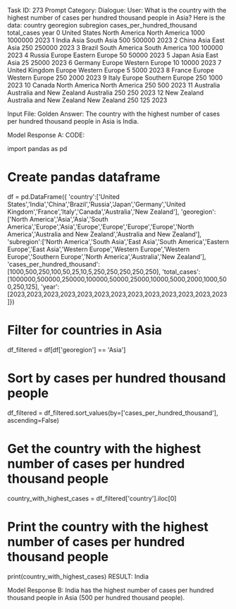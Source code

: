 Task ID: 273
Prompt Category:
Dialogue:
User:
What is the country with the highest number of cases per hundred thousand people in Asia?
Here is the data:
country georegion subregion cases_per_hundred_thousand total_cases year
0 United States North America North America 1000 1000000 2023
1 India Asia South Asia 500 500000 2023
2 China Asia East Asia 250 250000 2023
3 Brazil South America South America 100 100000 2023
4 Russia Europe Eastern Europe 50 50000 2023
5 Japan Asia East Asia 25 25000 2023
6 Germany Europe Western Europe 10 10000 2023
7 United Kingdom Europe Western Europe 5 5000 2023
8 France Europe Western Europe 250 2000 2023
9 Italy Europe Southern Europe 250 1000 2023
10 Canada North America North America 250 500 2023
11 Australia Australia and New Zealand Australia 250 250 2023
12 New Zealand Australia and New Zealand New Zealand 250 125 2023

Input File:
Golden Answer:
The country with the highest number of cases per hundred thousand people in Asia is India.

Model Response A:
CODE:

import pandas as pd

# Create pandas dataframe

df = pd.DataFrame({
'country':['United States','India','China','Brazil','Russia','Japan','Germany','United Kingdom','France','Italy','Canada','Australia','New Zealand'],
'georegion':['North America','Asia','Asia','South America','Europe','Asia','Europe','Europe','Europe','Europe','North America','Australia and New Zealand','Australia and New Zealand'],
'subregion':['North America','South Asia','East Asia','South America','Eastern Europe','East Asia','Western Europe','Western Europe','Western Europe','Southern Europe','North America','Australia','New Zealand'],
'cases_per_hundred_thousand':[1000,500,250,100,50,25,10,5,250,250,250,250,250],
'total_cases':[1000000,500000,250000,100000,50000,25000,10000,5000,2000,1000,500,250,125],
'year':[2023,2023,2023,2023,2023,2023,2023,2023,2023,2023,2023,2023,2023]})

# Filter for countries in Asia

df_filtered = df[df['georegion'] == 'Asia']

# Sort by cases per hundred thousand people

df_filtered = df_filtered.sort_values(by=['cases_per_hundred_thousand'], ascending=False)

# Get the country with the highest number of cases per hundred thousand people

country_with_highest_cases = df_filtered['country'].iloc[0]

# Print the country with the highest number of cases per hundred thousand people

print(country_with_highest_cases)
RESULT:
India

Model Response B:
India has the highest number of cases per hundred thousand people in Asia (500 per hundred thousand people).
